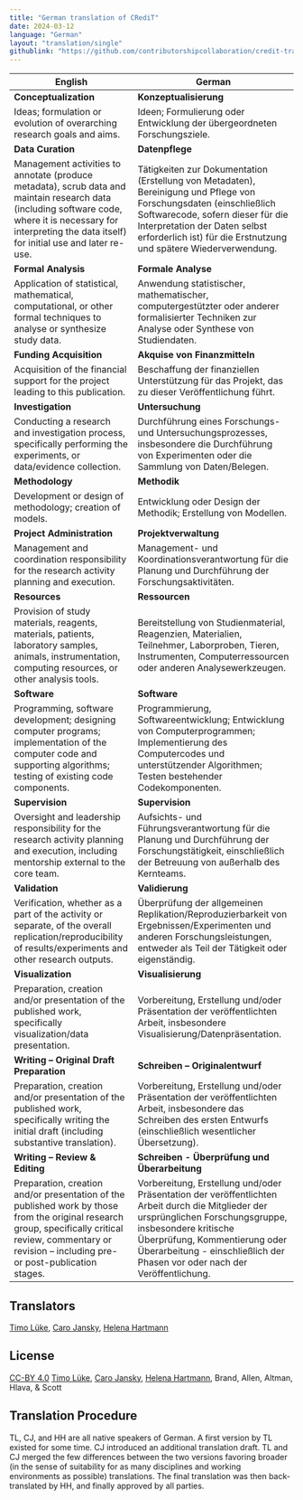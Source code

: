 ```yaml
---
title: "German translation of CRediT"
date: 2024-03-12
language: "German"
layout: "translation/single"
githublink: "https://github.com/contributorshipcollaboration/credit-translation/blob/main/translations/credit_translation_de.json"
---
```


| English | German |
| --- | --- |
| **Conceptualization** | **Konzeptualisierung** |
| Ideas; formulation or evolution of overarching research goals and aims. | Ideen; Formulierung oder Entwicklung der übergeordneten Forschungsziele. |
| **Data Curation** | **Datenpflege** |
| Management activities to annotate (produce metadata), scrub data and maintain research data (including software code, where it is necessary for interpreting the data itself) for initial use and later re-use. | Tätigkeiten zur Dokumentation (Erstellung von Metadaten), Bereinigung und Pflege von Forschungsdaten (einschließlich Softwarecode, sofern dieser für die Interpretation der Daten selbst erforderlich ist) für die Erstnutzung und spätere Wiederverwendung. |
| **Formal Analysis** | **Formale Analyse** |
| Application of statistical, mathematical, computational, or other formal techniques to analyse or synthesize study data. | Anwendung statistischer, mathematischer, computergestützter oder anderer formalisierter Techniken zur Analyse oder Synthese von Studiendaten. |
| **Funding Acquisition** | **Akquise von Finanzmitteln** |
| Acquisition of the financial support for the project leading to this publication. | Beschaffung der finanziellen Unterstützung für das Projekt, das zu dieser Veröffentlichung führt. |
| **Investigation** | **Untersuchung** |
| Conducting a research and investigation process, specifically performing the experiments, or data/evidence collection. | Durchführung eines Forschungs- und Untersuchungsprozesses, insbesondere die Durchführung von Experimenten oder die Sammlung von Daten/Belegen. |
| **Methodology** | **Methodik** |
| Development or design of methodology; creation of models. | Entwicklung oder Design der Methodik; Erstellung von Modellen. |
| **Project Administration** | **Projektverwaltung** |
| Management and coordination responsibility for the research activity planning and execution. | Management- und Koordinationsverantwortung für die Planung und Durchführung der Forschungsaktivitäten. |
| **Resources** | **Ressourcen** |
| Provision of study materials, reagents, materials, patients, laboratory samples, animals, instrumentation, computing resources, or other analysis tools. | Bereitstellung von Studienmaterial, Reagenzien, Materialien, Teilnehmer, Laborproben, Tieren, Instrumenten, Computerressourcen oder anderen Analysewerkzeugen. |
| **Software** | **Software** |
| Programming, software development; designing computer programs; implementation of the computer code and supporting algorithms; testing of existing code components. | Programmierung, Softwareentwicklung; Entwicklung von Computerprogrammen; Implementierung des Computercodes und unterstützender Algorithmen; Testen bestehender Codekomponenten. |
| **Supervision** | **Supervision** |
| Oversight and leadership responsibility for the research activity planning and execution, including mentorship external to the core team. | Aufsichts- und Führungsverantwortung für die Planung und Durchführung der Forschungstätigkeit, einschließlich der Betreuung von außerhalb des Kernteams. |
| **Validation** | **Validierung** |
| Verification, whether as a part of the activity or separate, of the overall replication/reproducibility of results/experiments and other research outputs. | Überprüfung der allgemeinen Replikation/Reproduzierbarkeit von Ergebnissen/Experimenten und anderen Forschungsleistungen, entweder als Teil der Tätigkeit oder eigenständig. |
| **Visualization** | **Visualisierung** |
| Preparation, creation and/or presentation of the published work, specifically visualization/data presentation. | Vorbereitung, Erstellung und/oder Präsentation der veröffentlichten Arbeit, insbesondere Visualisierung/Datenpräsentation. |
| **Writing – Original Draft Preparation** | **Schreiben – Originalentwurf** |
| Preparation, creation and/or presentation of the published work, specifically writing the initial draft (including substantive translation). | Vorbereitung, Erstellung und/oder Präsentation der veröffentlichten Arbeit, insbesondere das Schreiben des ersten Entwurfs (einschließlich wesentlicher Übersetzung). |
| **Writing – Review & Editing** | **Schreiben - Überprüfung und Überarbeitung** |
| Preparation, creation and/or presentation of the published work by those from the original research group, specifically critical review, commentary or revision – including pre- or post-publication stages. | Vorbereitung, Erstellung und/oder Präsentation der veröffentlichten Arbeit durch die Mitglieder der ursprünglichen Forschungsgruppe, insbesondere kritische Überprüfung, Kommentierung oder Überarbeitung - einschließlich der Phasen vor oder nach der Veröffentlichung. |

## Translators

[Timo  Lüke](https://orcid.org/0000-0002-2603-7341), [Caro  Jansky](https://orcid.org/tba), [Helena  Hartmann](https://orcid.org/0000-0002-1331-6683)


## License

[CC-BY 4.0](https://creativecommons.org/licenses/by/4.0/) [Timo  Lüke](https://orcid.org/0000-0002-2603-7341), [Caro  Jansky](https://orcid.org/tba), [Helena  Hartmann](https://orcid.org/0000-0002-1331-6683), Brand, Allen, Altman, Hlava, & Scott
## Translation Procedure

TL, CJ, and HH are all native speakers of German. A first version by TL existed for some time. CJ introduced an additional translation draft. TL and CJ merged the few differences between the two versions favoring broader (in the sense of suitability for as many disciplines and working environments as possible) translations. The final translation was then back-translated by HH, and finally approved by all parties.

